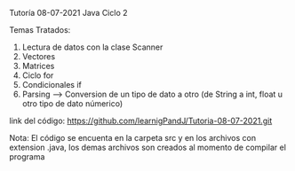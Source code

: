 Tutoría 08-07-2021 Java Ciclo 2

Temas Tratados:

1. Lectura de datos con la clase Scanner
2. Vectores
3. Matrices
4. Ciclo for
5. Condicionales if
6. Parsing --> Conversion de un tipo de dato a otro (de String a int, float u otro tipo de dato númerico)

link del código:
https://github.com/learnigPandJ/Tutoria-08-07-2021.git

Nota: El código se encuenta en la carpeta src y en los archivos con extension .java, los demas archivos son creados
	al momento de compilar el programa
